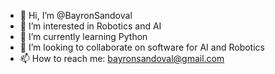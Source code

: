 - 👋 Hi, I’m @BayronSandoval
- 👀 I’m interested in Robotics and AI
- 🌱 I’m currently learning Python
- 💞️ I’m looking to collaborate on software for AI and Robotics
- 📫 How to reach me: bayronsandoval@gmail.com

<!---
BayronSandoval/BayronSandoval is a ✨ special ✨ repository because its `README.md` (this file) appears on your GitHub profile.
You can click the Preview link to take a look at your changes.
--->

